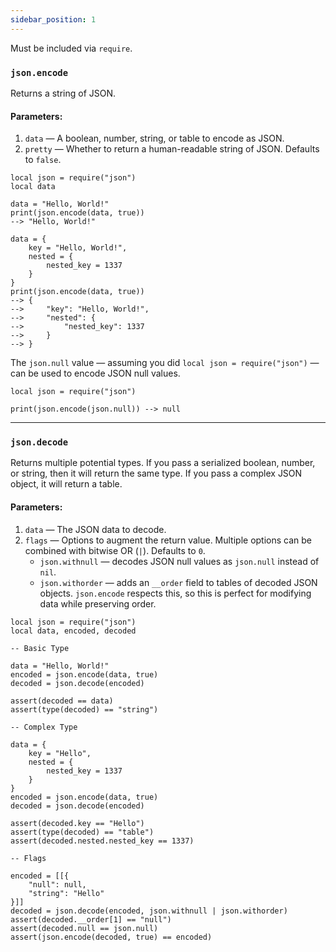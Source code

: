 ```yaml
---
sidebar_position: 1
---
```

Must be included via `require`.
### `json.encode`
Returns a string of JSON.
#### Parameters:
1. `data` — A boolean, number, string, or table to encode as JSON.
2. `pretty` — Whether to return a human-readable string of JSON. Defaults to `false`.
```pluto
local json = require("json")
local data

data = "Hello, World!"
print(json.encode(data, true))
--> "Hello, World!"

data = {
    key = "Hello, World!",
    nested = {
        nested_key = 1337
    }
}
print(json.encode(data, true))
--> {
-->     "key": "Hello, World!",
-->     "nested": {
-->         "nested_key": 1337
-->     }
--> }
```

The `json.null` value — assuming you did `local json = require("json")` — can be used to encode JSON null values.
```pluto
local json = require("json")

print(json.encode(json.null)) --> null
```

---
### `json.decode`
Returns multiple potential types. If you pass a serialized boolean, number, or string, then it will return the same type. If you pass a complex JSON object, it will return a table.
#### Parameters:
1. `data` — The JSON data to decode.
2. `flags` — Options to augment the return value. Multiple options can be combined with bitwise OR (`|`). Defaults to `0`.
    - `json.withnull` — decodes JSON null values as `json.null` instead of `nil`.
    - `json.withorder` — adds an `__order` field to tables of decoded JSON objects. `json.encode` respects this, so this is perfect for modifying data while preserving order.
```pluto
local json = require("json")
local data, encoded, decoded

-- Basic Type

data = "Hello, World!"
encoded = json.encode(data, true)
decoded = json.decode(encoded)

assert(decoded == data)
assert(type(decoded) == "string")

-- Complex Type

data = {
    key = "Hello",
    nested = {
        nested_key = 1337
    }
}
encoded = json.encode(data, true)
decoded = json.decode(encoded)

assert(decoded.key == "Hello")
assert(type(decoded) == "table")
assert(decoded.nested.nested_key == 1337)

-- Flags

encoded = [[{
    "null": null,
    "string": "Hello"
}]]
decoded = json.decode(encoded, json.withnull | json.withorder)
assert(decoded.__order[1] == "null")
assert(decoded.null == json.null)
assert(json.encode(decoded, true) == encoded)
```
